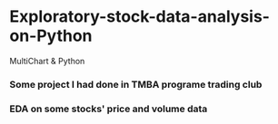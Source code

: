 # Exploratory-stock-data-analysis-on-Python
MultiChart &amp; Python

### Some project I had done in TMBA programe trading club
### EDA on some stocks' price and volume data
